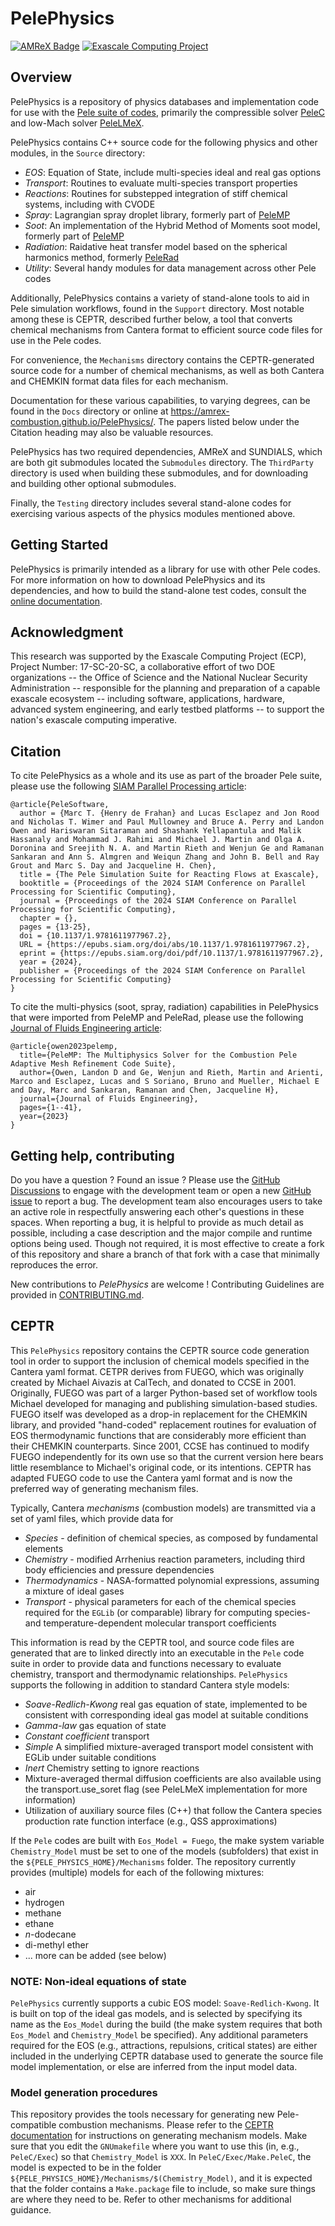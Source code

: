 # PelePhysics

[![AMReX Badge](https://img.shields.io/static/v1?label=%22powered%20by%22&message=%22AMReX%22&color=%22blue%22)](https://amrex-codes.github.io/amrex/)
[![Exascale Computing Project](https://img.shields.io/badge/supported%20by-ECP-blue)](https://www.exascaleproject.org/research-project/combustion-pele/)

## Overview

PelePhysics is a repository of physics databases and implementation code for use with the [Pele suite of codes](https://amrex-combustion.github.io),
primarily the compressible solver [PeleC](https://amrex-combustion.github.io/PeleC/) and low-Mach solver [PeleLMeX](https://amrex-combustion.github.io/PeleLMeX/).

PelePhysics contains C++ source code for the following physics and other modules, in the `Source` directory:

* *EOS*: Equation of State, include multi-species ideal and real gas options
* *Transport*: Routines to evaluate multi-species transport properties
* *Reactions*: Routines for substepped integration of stiff chemical systems, including with CVODE
* *Spray*: Lagrangian spray droplet library, formerly part of [PeleMP](https://github.com/AMReX-Combustion/PeleMP)
* *Soot*: An implementation of the Hybrid Method of Moments soot model, formerly part of [PeleMP](https://github.com/AMReX-Combustion/PeleMP)
* *Radiation*: Raidative heat transfer model based on the spherical harmonics method, formerly [PeleRad](https://github.com/AMReX-Combustion/PeleRad)
* *Utility*: Several handy modules for data management across other Pele codes

Additionally, PelePhysics contains a variety of stand-alone tools to aid in Pele simulation workflows, found in the `Support` directory.
Most notable among these is CEPTR, described further below, a tool that converts chemical mechanisms from Cantera format to efficient
source code files for use in the Pele codes.

For convenience, the `Mechanisms` directory contains the CEPTR-generated source code for a number of chemical mechanisms, as well as both
Cantera and CHEMKIN format data files for each mechanism.

Documentation for these various capabilities, to varying degrees, can be found in the `Docs` directory or online
at https://amrex-combustion.github.io/PelePhysics/. The papers listed below under the Citation heading may also be valuable resources.

PelePhysics has two required dependencies, AMReX and SUNDIALS, which are both git submodules located the `Submodules` directory.
The `ThirdParty` directory is used when building these submodules, and for downloading and building other optional submodules.

Finally, the `Testing` directory includes several stand-alone codes for exercising various aspects of the physics modules mentioned above.

## Getting Started

PelePhysics is primarily intended as a library for use with other Pele codes. For more information on how to download PelePhysics and
its dependencies, and how to build the stand-alone test codes, consult the [online documentation](https://amrex-combustion.github.io/PelePhysics/GettingStarted.html).

## Acknowledgment

This research was supported by the Exascale Computing Project (ECP), Project
Number: 17-SC-20-SC, a collaborative effort of two DOE organizations -- the
Office of Science and the National Nuclear Security Administration --
responsible for the planning and preparation of a capable exascale ecosystem --
including software, applications, hardware, advanced system engineering, and
early testbed platforms -- to support the nation's exascale computing
imperative.

## Citation

To cite PelePhysics as a whole and its use as part of the broader Pele suite, please use the following
[SIAM Parallel Processing article](https://doi.org/10.1137/1.9781611977967.2):

```
@article{PeleSoftware,
  author = {Marc T. {Henry de Frahan} and Lucas Esclapez and Jon Rood and Nicholas T. Wimer and Paul Mullowney and Bruce A. Perry and Landon Owen and Hariswaran Sitaraman and Shashank Yellapantula and Malik Hassanaly and Mohammad J. Rahimi and Michael J. Martin and Olga A. Doronina and Sreejith N. A. and Martin Rieth and Wenjun Ge and Ramanan Sankaran and Ann S. Almgren and Weiqun Zhang and John B. Bell and Ray Grout and Marc S. Day and Jacqueline H. Chen},
  title = {The Pele Simulation Suite for Reacting Flows at Exascale},
  booktitle = {Proceedings of the 2024 SIAM Conference on Parallel Processing for Scientific Computing},
  journal = {Proceedings of the 2024 SIAM Conference on Parallel Processing for Scientific Computing},
  chapter = {},
  pages = {13-25},
  doi = {10.1137/1.9781611977967.2},
  URL = {https://epubs.siam.org/doi/abs/10.1137/1.9781611977967.2},
  eprint = {https://epubs.siam.org/doi/pdf/10.1137/1.9781611977967.2},
  year = {2024},
  publisher = {Proceedings of the 2024 SIAM Conference on Parallel Processing for Scientific Computing}
}
```

To cite the multi-physics (soot, spray, radiation) capabilities in PelePhysics that were imported from
PeleMP and PeleRad, please use the following [Journal of Fluids Engineering article](https://doi.org/10.1115/1.4064494):
```
@article{owen2023pelemp,
  title={PeleMP: The Multiphysics Solver for the Combustion Pele Adaptive Mesh Refinement Code Suite},
  author={Owen, Landon D and Ge, Wenjun and Rieth, Martin and Arienti, Marco and Esclapez, Lucas and S Soriano, Bruno and Mueller, Michael E and Day, Marc and Sankaran, Ramanan and Chen, Jacqueline H},
  journal={Journal of Fluids Engineering},
  pages={1--41},
  year={2023}
}
```

## Getting help, contributing

Do you have a question ? Found an issue ? Please use the [GitHub Discussions](https://github.com/AMReX-Combustion/PelePhysics/discussions) to engage
with the development team or open a new [GitHub issue](https://github.com/AMReX-Combustion/PelePhysics/issues) to report a bug. The development team
also encourages users to take an active role in respectfully answering each other's questions in these spaces. When reporting a bug, it is helpful
to provide as much detail as possible, including a case description and the major compile and runtime options being used. Though not required,
it is most effective to create a fork of this repository and share a branch of that fork with a case that minimally reproduces the error.

New contributions to *PelePhysics* are welcome ! Contributing Guidelines are provided in [CONTRIBUTING.md](CONTRIBUTING.md).

## CEPTR

This `PelePhysics` repository contains the CEPTR source code generation tool in order to support the inclusion of chemical models specified in the Cantera yaml format. CETPR derives from FUEGO, which was originally created by Michael Aivazis at CalTech, and donated to CCSE in 2001.  Originally, FUEGO was part of a larger Python-based set of workflow tools Michael developed for managing and publishing simulation-based studies.  FUEGO itself was developed as a drop-in replacement for the CHEMKIN library, and provided "hand-coded" replacement routines for evaluation of EOS thermodynamic functions that are considerably more efficient than their CHEMKIN counterparts.  Since 2001, CCSE has continued to modify FUEGO independently for its own use so that the current version here bears little resemblance to Michael's original code, or its intentions. CEPTR has adapted FUEGO code to use the Cantera yaml format and is now the preferred way of generating mechanism files.

Typically, Cantera *mechanisms* (combustion models) are transmitted via a set of yaml files, which provide data for
* *Species* - definition of chemical species, as composed by fundamental elements
* *Chemistry* - modified Arrhenius reaction parameters, including third body efficiencies and pressure dependencies
* *Thermodynamics* - NASA-formatted polynomial expressions, assuming a mixture of ideal gases
* *Transport* - physical parameters for each of the chemical species required for the `EGLib` (or comparable) library for computing species- and temperature-dependent molecular transport coefficients

This information is read by the CEPTR tool, and source code files are generated that are to linked directly into an executable in the `Pele` code suite in order to provide data and functions necessary to evaluate chemistry, transport and thermodynamic relationships. `PelePhysics` supports the following in addition to standard Cantera style models:
* *Soave-Redlich-Kwong* real gas equation of state, implemented to be consistent with corresponding ideal gas model at suitable conditions
* *Gamma-law* gas equation of state
* *Constant coefficient* transport
* *Simple* A simplified mixture-averaged transport model consistent with EGLib under suitable conditions
* *Inert* Chemistry setting to ignore reactions
* Mixture-averaged thermal diffusion coefficients are also available using the transport.use_soret flag (see PeleLMeX implementation for more information)
* Utilization of auxiliary source files (C++) that follow the Cantera species production rate function interface (e.g., QSS approximations)

If the `Pele` codes are built with `Eos_Model = Fuego`, the make system variable `Chemistry_Model` must be set to one of the models (subfolders) that exist in the `${PELE_PHYSICS_HOME}/Mechanisms` folder. The repository currently provides (multiple) models for each of the following mixtures:
* air
* hydrogen
* methane
* ethane
* *n*-dodecane
* di-methyl ether
* ... more can be added (see below)


### NOTE: Non-ideal equations of state

`PelePhysics` currently supports a cubic EOS model: `Soave-Redlich-Kwong`.  It is built on top of the ideal gas models, and is selected by specifying its name as the `Eos_Model` during the build (the make system requires that both `Eos_Model` and `Chemistry_Model` be specified).  Any additional parameters required for the EOS (e.g., attractions, repulsions, critical states) are either included in the underlying CEPTR database used to generate the source file model implementation, or else are inferred from the input model data.

### Model generation procedures
This repository provides the tools necessary for generating new Pele-compatible combustion mechanisms. Please refer to the [CEPTR documentation](https://amrex-combustion.github.io/PelePhysics/Ceptr.html) for instructions on generating mechanism models. Make sure that you edit the `GNUmakefile` where you want to use this (in, e.g., `PeleC/Exec`) so that `Chemistry_Model` is `XXX`.  In `PeleC/Exec/Make.PeleC`, the model is expected to be in the folder `${PELE_PHYSICS_HOME}/Mechanisms/$(Chemistry_Model)`, and it is expected that the folder contains a `Make.package` file to include, so make sure things are where they need to be. Refer to other mechanisms for additional guidance.
